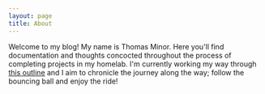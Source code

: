 ```yaml
---
layout: page
title: About
---
```


Welcome to my blog! My name is Thomas Minor. Here you'll find documentation and thoughts concocted throughout the process of completing projects in my homelab. I'm currently working my way through [this outline](https://www.reddit.com/r/linuxadmin/comments/2s924h/how_did_you_get_your_start/cnnw1ma/) and I aim to chronicle the journey along the way; follow the bouncing ball and enjoy the ride!
